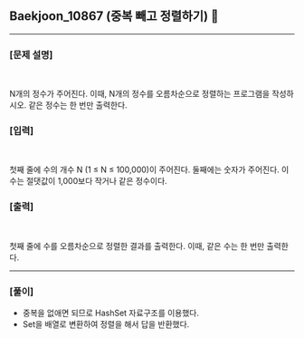 ## Baekjoon_10867 (중복 빼고 정렬하기) 🚀
___


### **[문제 설명]**
<br>

N개의 정수가 주어진다. 이때, N개의 정수를 오름차순으로 정렬하는 프로그램을 작성하시오. 같은 정수는 한 번만 출력한다.

### **[입력]**
<br>

첫째 줄에 수의 개수 N (1 ≤ N ≤ 100,000)이 주어진다. 둘째에는 숫자가 주어진다. 이 수는 절댓값이 1,000보다 작거나 같은 정수이다.

### **[출력]**
<br>

첫째 줄에 수를 오름차순으로 정렬한 결과를 출력한다. 이때, 같은 수는 한 번만 출력한다.

___


### **[풀이]**

- 중복을 없애면 되므로 HashSet 자료구조를 이용했다.
- Set을 배열로 변환하여 정렬을 해서 답을 반환했다.